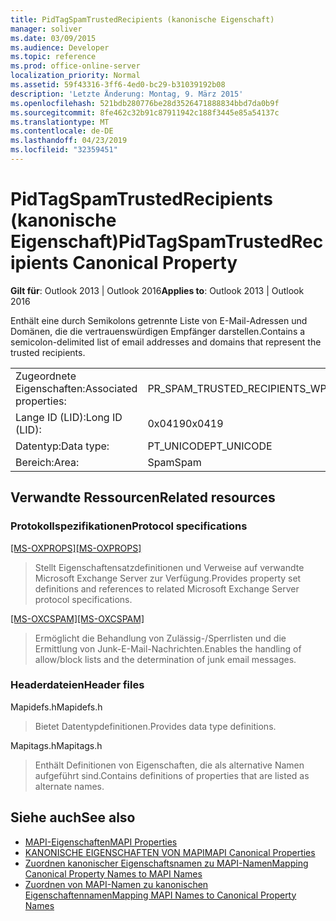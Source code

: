 ```yaml
---
title: PidTagSpamTrustedRecipients (kanonische Eigenschaft)
manager: soliver
ms.date: 03/09/2015
ms.audience: Developer
ms.topic: reference
ms.prod: office-online-server
localization_priority: Normal
ms.assetid: 59f43316-3ff6-4ed0-bc29-b31039192b08
description: 'Letzte Änderung: Montag, 9. März 2015'
ms.openlocfilehash: 521bdb280776be28d3526471888834bbd7da0b9f
ms.sourcegitcommit: 8fe462c32b91c87911942c188f3445e85a54137c
ms.translationtype: MT
ms.contentlocale: de-DE
ms.lasthandoff: 04/23/2019
ms.locfileid: "32359451"
---
```

# <a name="pidtagspamtrustedrecipients-canonical-property"></a><span data-ttu-id="05b5d-103">PidTagSpamTrustedRecipients (kanonische Eigenschaft)</span><span class="sxs-lookup"><span data-stu-id="05b5d-103">PidTagSpamTrustedRecipients Canonical Property</span></span>
 
<span data-ttu-id="05b5d-104">**Gilt für**: Outlook 2013 | Outlook 2016</span><span class="sxs-lookup"><span data-stu-id="05b5d-104">**Applies to**: Outlook 2013 | Outlook 2016</span></span> 
  
<span data-ttu-id="05b5d-105">Enthält eine durch Semikolons getrennte Liste von E-Mail-Adressen und Domänen, die die vertrauenswürdigen Empfänger darstellen.</span><span class="sxs-lookup"><span data-stu-id="05b5d-105">Contains a semicolon-delimited list of email addresses and domains that represent the trusted recipients.</span></span>
  
|||
|:-----|:-----|
|<span data-ttu-id="05b5d-106">Zugeordnete Eigenschaften:</span><span class="sxs-lookup"><span data-stu-id="05b5d-106">Associated properties:</span></span>  <br/> |<span data-ttu-id="05b5d-107">PR_SPAM_TRUSTED_RECIPIENTS_W</span><span class="sxs-lookup"><span data-stu-id="05b5d-107">PR_SPAM_TRUSTED_RECIPIENTS_W</span></span>  <br/> |
|<span data-ttu-id="05b5d-108">Lange ID (LID):</span><span class="sxs-lookup"><span data-stu-id="05b5d-108">Long ID (LID):</span></span>  <br/> |<span data-ttu-id="05b5d-109">0x0419</span><span class="sxs-lookup"><span data-stu-id="05b5d-109">0x0419</span></span>  <br/> |
|<span data-ttu-id="05b5d-110">Datentyp:</span><span class="sxs-lookup"><span data-stu-id="05b5d-110">Data type:</span></span>  <br/> |<span data-ttu-id="05b5d-111">PT_UNICODE</span><span class="sxs-lookup"><span data-stu-id="05b5d-111">PT_UNICODE</span></span>  <br/> |
|<span data-ttu-id="05b5d-112">Bereich:</span><span class="sxs-lookup"><span data-stu-id="05b5d-112">Area:</span></span>  <br/> |<span data-ttu-id="05b5d-113">Spam</span><span class="sxs-lookup"><span data-stu-id="05b5d-113">Spam</span></span>  <br/> |
   
## <a name="related-resources"></a><span data-ttu-id="05b5d-114">Verwandte Ressourcen</span><span class="sxs-lookup"><span data-stu-id="05b5d-114">Related resources</span></span>

### <a name="protocol-specifications"></a><span data-ttu-id="05b5d-115">Protokollspezifikationen</span><span class="sxs-lookup"><span data-stu-id="05b5d-115">Protocol specifications</span></span>

<span data-ttu-id="05b5d-116">[[MS-OXPROPS]](https://msdn.microsoft.com/library/f6ab1613-aefe-447d-a49c-18217230b148%28Office.15%29.aspx)</span><span class="sxs-lookup"><span data-stu-id="05b5d-116">[[MS-OXPROPS]](https://msdn.microsoft.com/library/f6ab1613-aefe-447d-a49c-18217230b148%28Office.15%29.aspx)</span></span>
  
> <span data-ttu-id="05b5d-117">Stellt Eigenschaftensatzdefinitionen und Verweise auf verwandte Microsoft Exchange Server zur Verfügung.</span><span class="sxs-lookup"><span data-stu-id="05b5d-117">Provides property set definitions and references to related Microsoft Exchange Server protocol specifications.</span></span>
    
<span data-ttu-id="05b5d-118">[[MS-OXCSPAM]](https://msdn.microsoft.com/library/522f8587-4aed-4cd6-831b-40bd87862189%28Office.15%29.aspx)</span><span class="sxs-lookup"><span data-stu-id="05b5d-118">[[MS-OXCSPAM]](https://msdn.microsoft.com/library/522f8587-4aed-4cd6-831b-40bd87862189%28Office.15%29.aspx)</span></span>
  
> <span data-ttu-id="05b5d-119">Ermöglicht die Behandlung von Zulässig-/Sperrlisten und die Ermittlung von Junk-E-Mail-Nachrichten.</span><span class="sxs-lookup"><span data-stu-id="05b5d-119">Enables the handling of allow/block lists and the determination of junk email messages.</span></span>
    
### <a name="header-files"></a><span data-ttu-id="05b5d-120">Headerdateien</span><span class="sxs-lookup"><span data-stu-id="05b5d-120">Header files</span></span>

<span data-ttu-id="05b5d-121">Mapidefs.h</span><span class="sxs-lookup"><span data-stu-id="05b5d-121">Mapidefs.h</span></span>
  
> <span data-ttu-id="05b5d-122">Bietet Datentypdefinitionen.</span><span class="sxs-lookup"><span data-stu-id="05b5d-122">Provides data type definitions.</span></span>
    
<span data-ttu-id="05b5d-123">Mapitags.h</span><span class="sxs-lookup"><span data-stu-id="05b5d-123">Mapitags.h</span></span>
  
> <span data-ttu-id="05b5d-124">Enthält Definitionen von Eigenschaften, die als alternative Namen aufgeführt sind.</span><span class="sxs-lookup"><span data-stu-id="05b5d-124">Contains definitions of properties that are listed as alternate names.</span></span>
    
## <a name="see-also"></a><span data-ttu-id="05b5d-125">Siehe auch</span><span class="sxs-lookup"><span data-stu-id="05b5d-125">See also</span></span>

- [<span data-ttu-id="05b5d-126">MAPI-Eigenschaften</span><span class="sxs-lookup"><span data-stu-id="05b5d-126">MAPI Properties</span></span>](mapi-properties.md) 
- [<span data-ttu-id="05b5d-127">KANONISCHE EIGENSCHAFTEN VON MAPI</span><span class="sxs-lookup"><span data-stu-id="05b5d-127">MAPI Canonical Properties</span></span>](mapi-canonical-properties.md)  
- [<span data-ttu-id="05b5d-128">Zuordnen kanonischer Eigenschaftsnamen zu MAPI-Namen</span><span class="sxs-lookup"><span data-stu-id="05b5d-128">Mapping Canonical Property Names to MAPI Names</span></span>](mapping-canonical-property-names-to-mapi-names.md)  
- [<span data-ttu-id="05b5d-129">Zuordnen von MAPI-Namen zu kanonischen Eigenschaftennamen</span><span class="sxs-lookup"><span data-stu-id="05b5d-129">Mapping MAPI Names to Canonical Property Names</span></span>](mapping-mapi-names-to-canonical-property-names.md)

